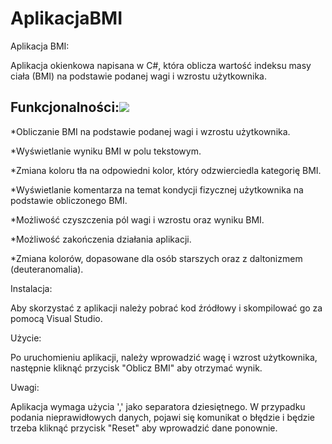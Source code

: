 # AplikacjaBMI

Aplikacja BMI:

Aplikacja okienkowa napisana w C#, która oblicza wartość indeksu masy ciała (BMI) na podstawie podanej wagi i wzrostu użytkownika.

 

<!-- markdownlint-disable -->
## Funkcjonalności:[![](./docs/img/pin.svg)](#project-status)
<table class="no-border">

*Obliczanie BMI na podstawie podanej wagi i wzrostu użytkownika.

*Wyświetlanie wyniku BMI w polu tekstowym.

*Zmiana koloru tła na odpowiedni kolor, który odzwierciedla kategorię BMI.

*Wyświetlanie komentarza na temat kondycji fizycznej użytkownika na podstawie obliczonego BMI.

*Możliwość czyszczenia pól wagi i wzrostu oraz wyniku BMI.

*Możliwość zakończenia działania aplikacji.

*Zmiana kolorów, dopasowane dla osób starszych oraz z daltonizmem (deuteranomalia).

Instalacja:

Aby skorzystać z aplikacji należy pobrać kod źródłowy i skompilować go za pomocą Visual Studio.

Użycie:

Po uruchomieniu aplikacji, należy wprowadzić wagę i wzrost użytkownika, następnie kliknąć przycisk "Oblicz BMI" aby otrzymać wynik.

Uwagi:

Aplikacja wymaga użycia ',' jako separatora dziesiętnego. W przypadku podania nieprawidłowych danych, pojawi się komunikat o błędzie i będzie trzeba kliknąć przycisk "Reset" aby wprowadzić dane ponownie.
